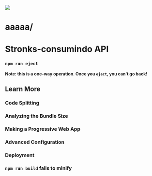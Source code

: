 <img src="/"/>

# <h1>aaaaa/<h1>									Stronks-consumindo API


### `npm run eject`

**Note: this is a one-way operation. Once you `eject`, you can't go back!**


## Learn More

### Code Splitting

### Analyzing the Bundle Size


### Making a Progressive Web App


### Advanced Configuration



### Deployment



### `npm run build` fails to minify
